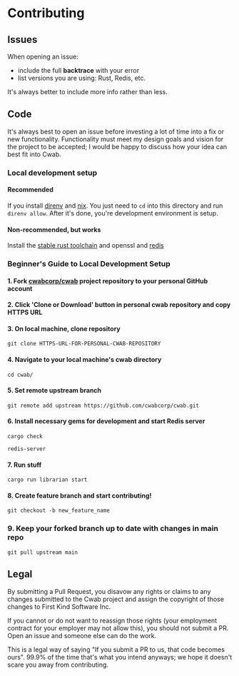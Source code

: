 # Contributing

## Issues

When opening an issue:

* include the full **backtrace** with your error
* list versions you are using: Rust, Redis, etc.

It's always better to include more info rather than less.

## Code

It's always best to open an issue before investing a lot of time into a
fix or new functionality.  Functionality must meet my design goals and
vision for the project to be accepted; I would be happy to discuss how
your idea can best fit into Cwab.

### Local development setup

#### Recommended

If you install [direnv](https://direnv.net/) and [nix](https://github.com/DeterminateSystems/nix-installer). You just need to `cd` into this directory and run `direnv allow`. After it's done, you're development environment is setup.

#### Non-recommended, but works

Install the [stable rust toolchain](https://rustup.rs/) and openssl and [redis](https://redis.io/)

### Beginner's Guide to Local Development Setup

#### 1. Fork [cwabcorp/cwab](https://github.com/cwabcorp/cwab) project repository to your personal GitHub account

#### 2. Click 'Clone or Download' button in personal cwab repository and copy HTTPS URL

#### 3. On local machine, clone repository

```
git clone HTTPS-URL-FOR-PERSONAL-CWAB-REPOSITORY
```

#### 4. Navigate to your local machine's cwab directory

```
cd cwab/
```

#### 5. Set remote upstream branch

```
git remote add upstream https://github.com/cwabcorp/cwab.git
```

#### 6. Install necessary gems for development and start Redis server

```
cargo check
```

```
redis-server
```

#### 7. Run stuff

```
cargo run librarian start
```

#### 8. Create feature branch and start contributing!

```
git checkout -b new_feature_name
```

### 9. Keep your forked branch up to date with changes in main repo
```
git pull upstream main
```

## Legal

By submitting a Pull Request, you disavow any rights or claims to any changes
submitted to the Cwab project and assign the copyright of
those changes to First Kind Software Inc.

If you cannot or do not want to reassign those rights (your employment
contract for your employer may not allow this), you should not submit a PR.
Open an issue and someone else can do the work.

This is a legal way of saying "If you submit a PR to us, that code becomes ours".
99.9% of the time that's what you intend anyways; we hope it doesn't scare you
away from contributing.

